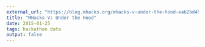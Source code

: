 ```yaml
---
external_url: "https://blog.mhacks.org/mhacks-v-under-the-hood-eab2bd495282"
title: "MHacks V: Under the Hood"
date: 2015-01-25
tags: hackathon data
output: false
---
```

